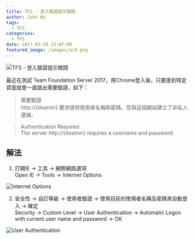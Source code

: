 ```yaml
---
title: TFS - 登入驗證提示關閉
author: John Wu
tags:
  - TFS
categories:
  - TFS
date: 2017-03-28 22:07:00
featured_image: /images/a/0.png
---
```

![TFS - 登入驗證提示關閉](/images/a/0.png)

最近在測試 Team Foundation Server 2017，用Chrome登入後，只要進到特定頁面就會一直跳出需要驗證，如下：

> 需要驗證  
> http://{doamin} 要求提供使用者名稱和密碼。您與這個網站建立了非私人連線。  
  
> Authentication Required  
> The server http://{doamin} requires a username and password.

<!-- more -->

## 解法

1. 打開IE -> 工具 -> 網際網路選項  
Open IE -> Tools -> Internet Options  

![Internet Options](/images/a/1.png)

2. 安全性 -> 自訂等級 -> 使用者驗證 -> 使用目前的使用者名稱及密碼來自動登入 -> 確定  
Security -> Custom Level -> User Authentication -> Automatic Logon with current user name and password -> OK  

![User Authentication](/images/a/17.png)